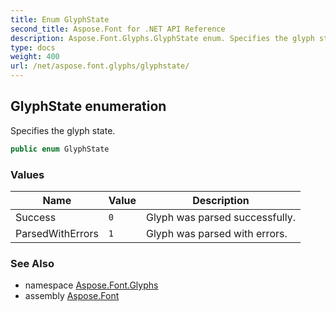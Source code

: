 ```yaml
---
title: Enum GlyphState
second_title: Aspose.Font for .NET API Reference
description: Aspose.Font.Glyphs.GlyphState enum. Specifies the glyph state
type: docs
weight: 400
url: /net/aspose.font.glyphs/glyphstate/
---
```

## GlyphState enumeration

Specifies the glyph state.

```csharp
public enum GlyphState
```

### Values

| Name | Value | Description |
| --- | --- | --- |
| Success | `0` | Glyph was parsed successfully. |
| ParsedWithErrors | `1` | Glyph was parsed with errors. |

### See Also

* namespace [Aspose.Font.Glyphs](../../aspose.font.glyphs/)
* assembly [Aspose.Font](../../)


